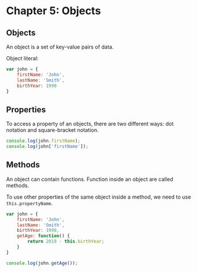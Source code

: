 # Chapter 5: Objects

## Objects

An object is a set of key-value pairs of data.

Object literal:
```js
var john = {
    firstName: 'John',
    lastName: 'Smith',
    birthYear: 1990
}
```

## Properties

To access a property of an objects, there are two different ways: dot notation and square-bracket notation.

```js
console.log(john.firstName);
console.log(john['firstName']);
```

## Methods

An object can contain functions. Function inside an object are called methods.

To use other properties of the same object inside a method, we need to use `this.propertyName`.

```js
var john = {
    firstName: 'John',
    lastName: 'Smith',
    birthYear: 1990,
    getAge: function() {
        return 2019 - this.birthYear;
    }
}

console.log(john.getAge());
```
